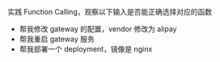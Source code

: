 实践 Function Calling，观察以下输入是否能正确选择对应的函数

- 帮我修改 gateway 的配置，vendor 修改为 alipay
- 帮我重启 gateway 服务
- 帮我部署一个 deployment，镜像是 nginx
